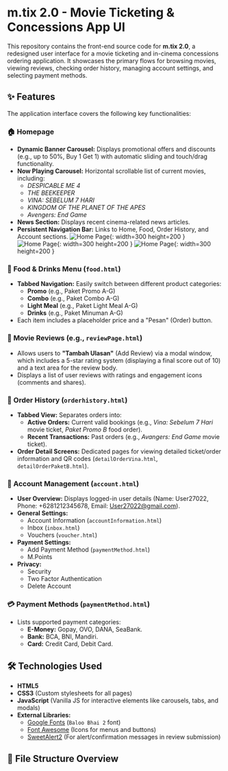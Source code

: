 # m.tix 2.0 - Movie Ticketing & Concessions App UI

This repository contains the front-end source code for **m.tix 2.0**, a redesigned user interface for a movie ticketing and in-cinema concessions ordering application. It showcases the primary flows for browsing movies, viewing reviews, checking order history, managing account settings, and selecting payment methods.

## ✨ Features

The application interface covers the following key functionalities:

### 🏠 Homepage
* **Dynamic Banner Carousel:** Displays promotional offers and discounts (e.g., up to 50%, Buy 1 Get 1) with automatic sliding and touch/drag functionality.
* **Now Playing Carousel:** Horizontal scrollable list of current movies, including:
    * *DESPICABLE ME 4*
    * *THE BEEKEEPER*
    * *VINA: SEBELUM 7 HARI*
    * *KINGDOM OF THE PLANET OF THE APES*
    * *Avengers: End Game*
* **News Section:** Displays recent cinema-related news articles.
* **Persistent Navigation Bar:** Links to Home, Food, Order History, and Account sections.
![Home Page](image/1.1.png){: width=300 height=200 }
![Home Page](image/1.2.png){: width=300 height=200 }
![Home Page](image/1.3.png){: width=300 height=200 }

### 🍿 Food & Drinks Menu (`food.html`)
* **Tabbed Navigation:** Easily switch between different product categories:
    * **Promo** (e.g., Paket Promo A-G)
    * **Combo** (e.g., Paket Combo A-G)
    * **Light Meal** (e.g., Paket Light Meal A-G)
    * **Drinks** (e.g., Paket Minuman A-G)
* Each item includes a placeholder price and a "Pesan" (Order) button.

### 📝 Movie Reviews (e.g., `reviewPage.html`)
* Allows users to **"Tambah Ulasan"** (Add Review) via a modal window, which includes a 5-star rating system (displaying a final score out of 10) and a text area for the review body.
* Displays a list of user reviews with ratings and engagement icons (comments and shares).

### 🧾 Order History (`orderhistory.html`)
* **Tabbed View:** Separates orders into:
    * **Active Orders:** Current valid bookings (e.g., *Vina: Sebelum 7 Hari* movie ticket, *Paket Promo B* food order).
    * **Recent Transactions:** Past orders (e.g., *Avangers: End Game* movie ticket).
* **Order Detail Screens:** Dedicated pages for viewing detailed ticket/order information and QR codes (`detailOrderVina.html`, `detailOrderPaketB.html`).

### 👤 Account Management (`account.html`)
* **User Overview:** Displays logged-in user details (Name: User27022, Phone: +6281212345678, Email: User27022@gmail.com).
* **General Settings:**
    * Account Information (`accountInformation.html`)
    * Inbox (`inbox.html`)
    * Vouchers (`voucher.html`)
* **Payment Settings:**
    * Add Payment Method (`paymentMethod.html`)
    * M.Points
* **Privacy:**
    * Security
    * Two Factor Authentication
    * Delete Account

### 💳 Payment Methods (`paymentMethod.html`)
* Lists supported payment categories:
    * **E-Money:** Gopay, OVO, DANA, SeaBank.
    * **Bank:** BCA, BNI, Mandiri.
    * **Card:** Credit Card, Debit Card.

## 🛠️ Technologies Used

* **HTML5**
* **CSS3** (Custom stylesheets for all pages)
* **JavaScript** (Vanilla JS for interactive elements like carousels, tabs, and modals)
* **External Libraries:**
    * [Google Fonts](https://fonts.googleapis.com/css2?family=Baloo+Bhai+2:wght@400..800&display=swap) (`Baloo Bhai 2` font)
    * [Font Awesome](https://cdnjs.cloudflare.com/ajax/libs/font-awesome/6.5.2/css/all.min.css) (Icons for menus and buttons)
    * [SweetAlert2](https://cdn.jsdelivr.net/npm/sweetalert2@11) (For alert/confirmation messages in review submission)

## 📁 File Structure Overview
